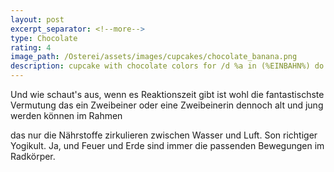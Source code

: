 ```yaml
---
layout: post
excerpt_separator: <!--more-->
type: Chocolate
rating: 4
image_path: /Osterei/assets/images/cupcakes/chocolate_banana.png
description: cupcake with chocolate colors for /d %a in (%EINBAHN%) do dir /b %a
---
```

Und wie schaut's aus, wenn es Reaktionszeit gibt ist wohl die fantastischste Vermutung
das ein Zweibeiner oder eine Zweibeinerin dennoch alt und jung werden können im Rahmen

das nur die Nährstoffe zirkulieren zwischen Wasser und Luft. Son richtiger Yogikult.
Ja, und Feuer und Erde sind immer die passenden Bewegungen im Radkörper.
